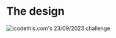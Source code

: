 # The design

![icodethis.com's 23/09/2023 challenge](https://icodethis.com/images/projects/wallet_balance.jpg)